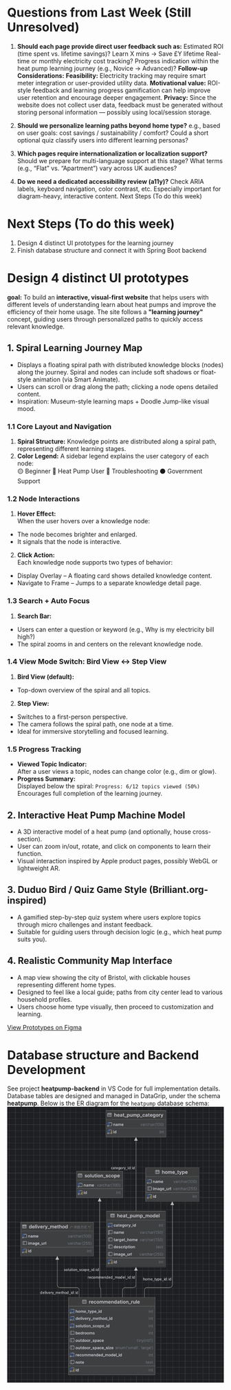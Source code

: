 # Questions from Last Week (Still Unresolved)
1. **Should each page provide direct user feedback such as:**
Estimated ROI (time spent vs. lifetime savings)? Learn X mins → Save £Y lifetime
Real-time or monthly electricity cost tracking?
Progress indication within the heat pump learning journey (e.g., Novice → Advanced)?
**Follow-up Considerations:**
**Feasibility:** Electricity tracking may require smart meter integration or user-provided utility data.
**Motivational value:** ROI-style feedback and learning progress gamification can help improve user retention and encourage deeper engagement.
**Privacy:** Since the website does not collect user data, feedback must be generated without storing personal information — possibly using local/session storage.

2. **Should we personalize learning paths beyond home type?**
e.g., based on user goals: cost savings / sustainability / comfort?
Could a short optional quiz classify users into different learning personas?

3. **Which pages require internationalization or localization support?**
Should we prepare for multi-language support at this stage?
What terms (e.g., “Flat” vs. “Apartment”) vary across UK audiences?

4. **Do we need a dedicated accessibility review (a11y)?**
Check ARIA labels, keyboard navigation, color contrast, etc.
Especially important for diagram-heavy, interactive content.
Next Steps (To do this week)

# Next Steps (To do this week)
1. Design 4 distinct UI prototypes for the learning journey
2. Finish database structure and connect it with Spring Boot backend

# Design 4 distinct UI prototypes
**goal:** 
To build an **interactive, visual-first website** that helps users with different levels of understanding learn about heat pumps and improve the efficiency of their home usage. The site follows a **"learning journey"** concept, guiding users through personalized paths to quickly access relevant knowledge.

## 1. Spiral Learning Journey Map
- Displays a floating spiral path with distributed knowledge blocks (nodes) along the journey. Spiral and nodes can include soft shadows or float-style animation (via Smart Animate).
- Users can scroll or drag along the path; clicking a node opens detailed content.
- Inspiration: Museum-style learning maps + Doodle Jump-like visual mood.

### 1.1 Core Layout and Navigation
1. **Spiral Structure:**
Knowledge points are distributed along a spiral path, representing different learning stages.
2. **Color Legend:**
A sidebar legend explains the user category of each node:</br>
🟡 Beginner
🔵 Heat Pump User
🔴 Troubleshooting
⚫ Government Support

### 1.2 Node Interactions
1. **Hover Effect:**<br>
When the user hovers over a knowledge node:
- The node becomes brighter and enlarged.
- It signals that the node is interactive.
2. **Click Action:**<br>
Each knowledge node supports two types of behavior: 
- Display Overlay – A floating card shows detailed knowledge content.
- Navigate to Frame – Jumps to a separate knowledge detail page.

### 1.3 Search + Auto Focus
1. **Search Bar:**
- Users can enter a question or keyword (e.g., Why is my electricity bill high?)
- The spiral zooms in and centers on the relevant knowledge node.

### 1.4 View Mode Switch: Bird View ↔ Step View
1. **Bird View (default):**
- Top-down overview of the spiral and all topics.
2. **Step View:**
- Switches to a first-person perspective.
- The camera follows the spiral path, one node at a time.
- Ideal for immersive storytelling and focused learning.

### 1.5 Progress Tracking
- **Viewed Topic Indicator:** <br>
After a user views a topic, nodes can change color (e.g., dim or glow).
- **Progress Summary:**<br>
Displayed below the spiral: ```Progress: 6/12 topics viewed (50%)```<br>
Encourages full completion of the learning journey.

## 2. Interactive Heat Pump Machine Model
- A 3D interactive model of a heat pump (and optionally, house cross-section).
- User can zoom in/out, rotate, and click on components to learn their function.
- Visual interaction inspired by Apple product pages, possibly WebGL or lightweight AR.

## 3. Duduo Bird / Quiz Game Style (Brilliant.org-inspired)
- A gamified step-by-step quiz system where users explore topics through micro challenges and instant feedback.
- Suitable for guiding users through decision logic (e.g., which heat pump suits you).

## 4. Realistic Community Map Interface
- A map view showing the city of Bristol, with clickable houses representing different home types.
- Designed to feel like a local guide; paths from city center lead to various household profiles.
- Users choose home type visually, then proceed to customization and learning.


[View Prototypes on Figma](https://www.figma.com/design/FYXBRrEyK2Uux0yu9Oj5cN/Heatpump-01?node-id=46-331&t=7TpZ9SOAYtvYOPCr-1)

# Database structure and Backend Development
See project **heatpump-backend** in VS Code for full implementation details.
Database tables are designed and managed in DataGrip, under the schema **heatpump**.
Below is the ER diagram for the `heatpump` database schema:
![ER_Diagram](images/ER_diagram.jpg)